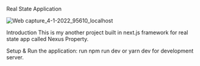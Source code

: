 Real State Application

![Web capture_4-1-2022_95610_localhost](https://user-images.githubusercontent.com/70759410/148091069-e129fc00-0a05-41d0-894d-1e1ee0ee5235.jpeg)

Introduction
This is my another project built in next.js framework for real state app called Nexus Property.

Setup & Run the application:
run npm run dev or yarn dev for development server.
